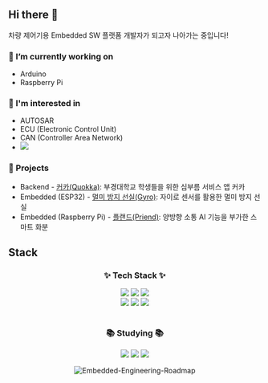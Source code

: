 ## Hi there 👋
차량 제어기용 Embedded SW 플랫폼 개발자가 되고자 나아가는 중입니다!

### 🔭 I’m currently working on
- Arduino
- Raspberry Pi

### 🤔 I'm interested in
- AUTOSAR
- ECU (Electronic Control Unit)
- CAN (Controller Area Network)
- [<img src="https://img.shields.io/badge/f1-E10600?style=for-the-badge&logo=f1&logoColor=white">](https://www.formula1.com/en/latest/article/fia-and-formula-1-announces-calendar-for-2025.48ii9hOMGxuOJnjLgpA5qS)

### 📌 Projects
- Backend - [커카(Quokka)](https://github.com/pknu-wap/Quokka): 부경대학교 학생들을 위한 심부름 서비스 앱 커카
- Embedded (ESP32) - [멀미 방지 선실(Gyro)](https://github.com/wkdghdwns199/gyroscope-boat-room): 자이로 센서를 활용한 멀미 방지 선실
- Embedded (Raspberry Pi) - [플랜드(Priend)](https://github.com/pknu-wap/PRIEND_Embedded): 양방향 소통 AI 기능을 부가한 스마트 화분

## Stack
<h3 align="center">✨ Tech Stack ✨</h3>
<div align=center>
  <img src="https://img.shields.io/badge/c-A8B9CC?style=for-the-badge&logo=C&logoColor=white">
  <img src="https://img.shields.io/badge/java-007396?style=for-the-badge&logo=java&logoColor=white">
  <img src="https://img.shields.io/badge/python-3776AB?style=for-the-badge&logo=python&logoColor=white">
  <br>

<div align=center>
  <img src="https://img.shields.io/badge/arduino-00878F?style=for-the-badge&logo=arduino&logoColor=white">
  <img src="https://img.shields.io/badge/espressif-E7352C?style=for-the-badge&logo=espressif&logoColor=white">
  <img src="https://img.shields.io/badge/raspberry pi-A22846?style=for-the-badge&logo=raspberrypi&logoColor=white">
  </div>
  
<br>

<h3 align="center">📚 Studying 📚</h3>
<div align="center">
  <img src="https://img.shields.io/badge/arm keil-394049?style=for-the-badge&logo=armkeil&logoColor=white">
  <img src="https://img.shields.io/badge/C++-00599C?style=for-the-badge&logo=cplusplus&logoColor=white">
  <img src="https://img.shields.io/badge/linux-FCC624?style=for-the-badge&logo=linux&logoColor=white">
</div>

![Embedded-Engineering-Roadmap](https://github.com/user-attachments/assets/261bfad3-cf48-4c78-aa46-f2e8bd3aef23)
